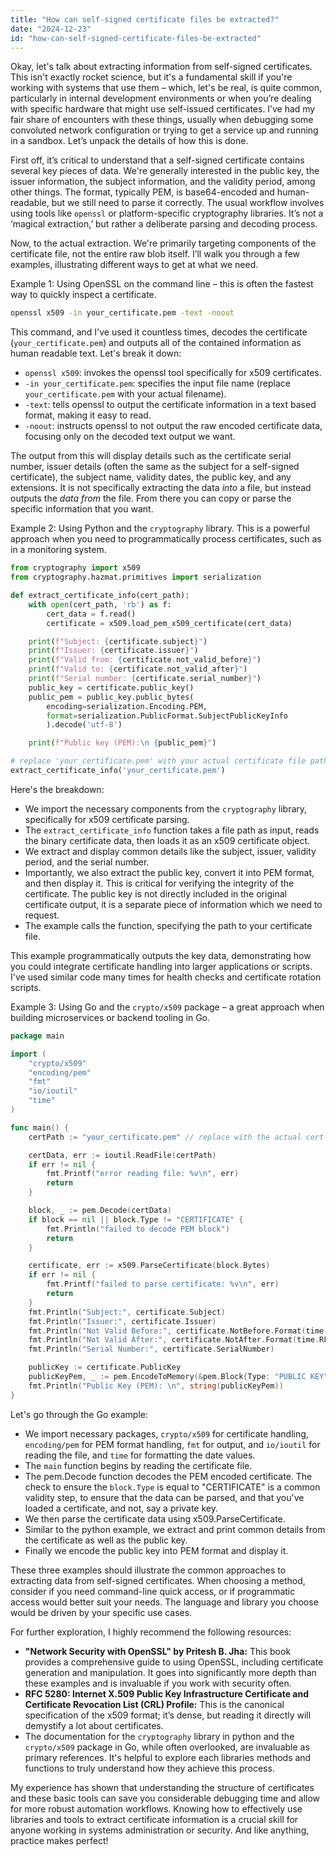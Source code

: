 ```yaml
---
title: "How can self-signed certificate files be extracted?"
date: "2024-12-23"
id: "how-can-self-signed-certificate-files-be-extracted"
---
```


Okay, let's talk about extracting information from self-signed certificates. This isn't exactly rocket science, but it's a fundamental skill if you're working with systems that use them – which, let's be real, is quite common, particularly in internal development environments or when you’re dealing with specific hardware that might use self-issued certificates. I’ve had my fair share of encounters with these things, usually when debugging some convoluted network configuration or trying to get a service up and running in a sandbox. Let’s unpack the details of how this is done.

First off, it’s critical to understand that a self-signed certificate contains several key pieces of data. We're generally interested in the public key, the issuer information, the subject information, and the validity period, among other things. The format, typically PEM, is base64-encoded and human-readable, but we still need to parse it correctly. The usual workflow involves using tools like `openssl` or platform-specific cryptography libraries. It’s not a ‘magical extraction,’ but rather a deliberate parsing and decoding process.

Now, to the actual extraction. We're primarily targeting components of the certificate file, not the entire raw blob itself. I’ll walk you through a few examples, illustrating different ways to get at what we need.

Example 1: Using OpenSSL on the command line – this is often the fastest way to quickly inspect a certificate.

```bash
openssl x509 -in your_certificate.pem -text -noout
```

This command, and I've used it countless times, decodes the certificate (`your_certificate.pem`) and outputs all of the contained information as human readable text. Let's break it down:

*   `openssl x509`: invokes the openssl tool specifically for x509 certificates.
*   `-in your_certificate.pem`: specifies the input file name (replace `your_certificate.pem` with your actual filename).
*   `-text`: tells openssl to output the certificate information in a text based format, making it easy to read.
*   `-noout`: instructs openssl to not output the raw encoded certificate data, focusing only on the decoded text output we want.

The output from this will display details such as the certificate serial number, issuer details (often the same as the subject for a self-signed certificate), the subject name, validity dates, the public key, and any extensions. It is not specifically extracting the data *into* a file, but instead outputs the *data from* the file. From there you can copy or parse the specific information that you want.

Example 2: Using Python and the `cryptography` library. This is a powerful approach when you need to programmatically process certificates, such as in a monitoring system.

```python
from cryptography import x509
from cryptography.hazmat.primitives import serialization

def extract_certificate_info(cert_path):
    with open(cert_path, 'rb') as f:
        cert_data = f.read()
        certificate = x509.load_pem_x509_certificate(cert_data)

    print(f"Subject: {certificate.subject}")
    print(f"Issuer: {certificate.issuer}")
    print(f"Valid from: {certificate.not_valid_before}")
    print(f"Valid to: {certificate.not_valid_after}")
    print(f"Serial number: {certificate.serial_number}")
    public_key = certificate.public_key()
    public_pem = public_key.public_bytes(
        encoding=serialization.Encoding.PEM,
        format=serialization.PublicFormat.SubjectPublicKeyInfo
        ).decode('utf-8')

    print(f"Public key (PEM):\n {public_pem}")

# replace 'your_certificate.pem' with your actual certificate file path
extract_certificate_info('your_certificate.pem')
```

Here's the breakdown:

*   We import the necessary components from the `cryptography` library, specifically for x509 certificate parsing.
*   The `extract_certificate_info` function takes a file path as input, reads the binary certificate data, then loads it as an x509 certificate object.
*   We extract and display common details like the subject, issuer, validity period, and the serial number.
*   Importantly, we also extract the public key, convert it into PEM format, and then display it. This is critical for verifying the integrity of the certificate. The public key is not directly included in the original certificate output, it is a separate piece of information which we need to request.
*   The example calls the function, specifying the path to your certificate file.

This example programmatically outputs the key data, demonstrating how you could integrate certificate handling into larger applications or scripts. I've used similar code many times for health checks and certificate rotation scripts.

Example 3: Using Go and the `crypto/x509` package – a great approach when building microservices or backend tooling in Go.

```go
package main

import (
	"crypto/x509"
	"encoding/pem"
	"fmt"
	"io/ioutil"
    "time"
)

func main() {
    certPath := "your_certificate.pem" // replace with the actual cert file path

	certData, err := ioutil.ReadFile(certPath)
	if err != nil {
		fmt.Printf("error reading file: %v\n", err)
		return
	}

	block, _ := pem.Decode(certData)
	if block == nil || block.Type != "CERTIFICATE" {
        fmt.Println("failed to decode PEM block")
		return
	}

	certificate, err := x509.ParseCertificate(block.Bytes)
    if err != nil {
		fmt.Printf("failed to parse certificate: %v\n", err)
		return
	}
	fmt.Println("Subject:", certificate.Subject)
	fmt.Println("Issuer:", certificate.Issuer)
    fmt.Println("Not Valid Before:", certificate.NotBefore.Format(time.RFC3339))
    fmt.Println("Not Valid After:", certificate.NotAfter.Format(time.RFC3339))
    fmt.Println("Serial Number:", certificate.SerialNumber)

    publicKey := certificate.PublicKey
    publicKeyPem, _ := pem.EncodeToMemory(&pem.Block{Type: "PUBLIC KEY", Bytes: publicKey.([]byte)})
    fmt.Println("Public Key (PEM): \n", string(publicKeyPem))
}
```

Let's go through the Go example:

*   We import necessary packages, `crypto/x509` for certificate handling, `encoding/pem` for PEM format handling, `fmt` for output, and `io/ioutil` for reading the file, and `time` for formatting the date values.
*   The `main` function begins by reading the certificate file.
*   The pem.Decode function decodes the PEM encoded certificate. The check to ensure the `block.Type` is equal to "CERTIFICATE" is a common validity step, to ensure that the data can be parsed, and that you've loaded a certificate, and not, say a private key.
*   We then parse the certificate data using x509.ParseCertificate.
*   Similar to the python example, we extract and print common details from the certificate as well as the public key.
*   Finally we encode the public key into PEM format and display it.

These three examples should illustrate the common approaches to extracting data from self-signed certificates. When choosing a method, consider if you need command-line quick access, or if programmatic access would better suit your needs. The language and library you choose would be driven by your specific use cases.

For further exploration, I highly recommend the following resources:

*   **"Network Security with OpenSSL" by Pritesh B. Jha:** This book provides a comprehensive guide to using OpenSSL, including certificate generation and manipulation. It goes into significantly more depth than these examples and is invaluable if you work with security often.
*   **RFC 5280: Internet X.509 Public Key Infrastructure Certificate and Certificate Revocation List (CRL) Profile:** This is the canonical specification of the x509 format; it’s dense, but reading it directly will demystify a lot about certificates.
*   The documentation for the `cryptography` library in python and the `crypto/x509` package in Go, while often overlooked, are invaluable as primary references. It's helpful to explore each libraries methods and functions to truly understand how they achieve this process.

My experience has shown that understanding the structure of certificates and these basic tools can save you considerable debugging time and allow for more robust automation workflows. Knowing how to effectively use libraries and tools to extract certificate information is a crucial skill for anyone working in systems administration or security. And like anything, practice makes perfect!

